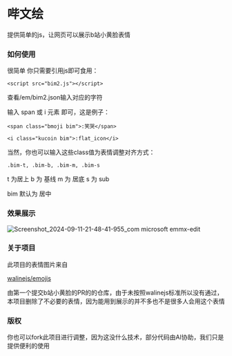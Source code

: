 # 哔文绘
提供简单的js，让网页可以展示b站小黄脸表情

### 如何使用
很简单 你只需要引用js即可食用：

``<script src="bim2.js"></script>``

查看/em/bim2.json输入对应的字符

输入 span 或 i 元素 即可，这是例子：

``<span class="bmoji bim">:笑哭</span>``

``<i class="kucoin bim">:flat_icon</i>``

当然，你也可以输入这些class值为表情调整对齐方式：

`` .bim-t, .bim-b, .bim-m, .bim-s ``

t 为居上 b 为 基线 m 为 居底 s 为 sub

bim 默认为 居中

### 效果展示
![Screenshot_2024-09-11-21-48-41-955_com microsoft emmx-edit](https://github.com/user-attachments/assets/d4fb9f34-ce6b-4e86-8ce6-0f69eb9f97d1)

### 关于项目

此项目的表情图片来自

[walinejs/emojis](https://github.com/walinejs/emojis)

由第一个提交b站小黄脸的PR的的仓库，由于未按照walinejs标准所以没有通过，本项目删除了不必要的表情，因为能用到展示的并不多也不是很多人会用这个表情

### 版权

你也可以fork此项目进行调整，因为这没什么技术，部分代码由AI协助，我们只是提供便利的使用